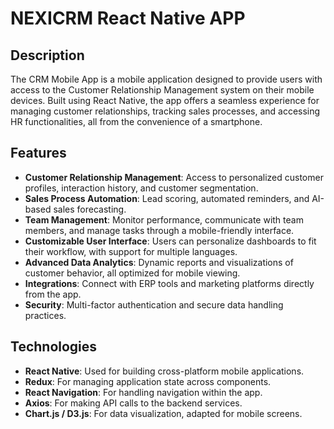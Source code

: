 # NEXICRM React Native APP

## Description
The CRM Mobile App is a mobile application designed to provide users with access to the Customer Relationship Management system on their mobile devices. Built using React Native, the app offers a seamless experience for managing customer relationships, tracking sales processes, and accessing HR functionalities, all from the convenience of a smartphone.

## Features
- **Customer Relationship Management**: Access to personalized customer profiles, interaction history, and customer segmentation.
- **Sales Process Automation**: Lead scoring, automated reminders, and AI-based sales forecasting.
- **Team Management**: Monitor performance, communicate with team members, and manage tasks through a mobile-friendly interface.
- **Customizable User Interface**: Users can personalize dashboards to fit their workflow, with support for multiple languages.
- **Advanced Data Analytics**: Dynamic reports and visualizations of customer behavior, all optimized for mobile viewing.
- **Integrations**: Connect with ERP tools and marketing platforms directly from the app.
- **Security**: Multi-factor authentication and secure data handling practices.

## Technologies
- **React Native**: Used for building cross-platform mobile applications.
- **Redux**: For managing application state across components.
- **React Navigation**: For handling navigation within the app.
- **Axios**: For making API calls to the backend services.
- **Chart.js / D3.js**: For data visualization, adapted for mobile screens.
